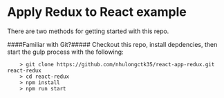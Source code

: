 # Apply Redux to React example

There are two methods for getting started with this repo.

####Familiar with Git?#####
Checkout this repo, install depdencies, then start the gulp process with the following:

```
	> git clone https://github.com/nhulongctk35/react-app-redux.git react-redux
	> cd react-redux
	> npm install
	> npm run start
```